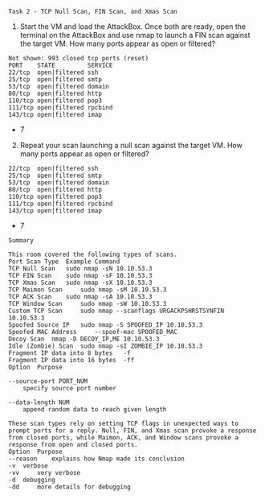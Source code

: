 ```Task 2 - TCP Null Scan, FIN Scan, and Xmas Scan```


1.	Start the VM and load the AttackBox. Once both are ready, open the terminal on the AttackBox and use nmap to launch a FIN scan against the target VM. How many ports appear as open or filtered?

```
Not shown: 993 closed tcp ports (reset)
PORT    STATE         SERVICE
22/tcp  open|filtered ssh
25/tcp  open|filtered smtp
53/tcp  open|filtered domain
80/tcp  open|filtered http
110/tcp open|filtered pop3
111/tcp open|filtered rpcbind
143/tcp open|filtered imap
```
+	7

2.	Repeat your scan launching a null scan against the target VM. How many ports appear as open or filtered?
```
22/tcp  open|filtered ssh
25/tcp  open|filtered smtp
53/tcp  open|filtered domain
80/tcp  open|filtered http
110/tcp open|filtered pop3
111/tcp open|filtered rpcbind
143/tcp open|filtered imap
```
+ 7

``` Summary ```

```
This room covered the following types of scans.
Port Scan Type 	Example Command
TCP Null Scan 	sudo nmap -sN 10.10.53.3
TCP FIN Scan 	sudo nmap -sF 10.10.53.3
TCP Xmas Scan 	sudo nmap -sX 10.10.53.3
TCP Maimon Scan 	sudo nmap -sM 10.10.53.3
TCP ACK Scan 	sudo nmap -sA 10.10.53.3
TCP Window Scan 	sudo nmap -sW 10.10.53.3
Custom TCP Scan 	sudo nmap --scanflags URGACKPSHRSTSYNFIN 10.10.53.3
Spoofed Source IP 	sudo nmap -S SPOOFED_IP 10.10.53.3
Spoofed MAC Address 	--spoof-mac SPOOFED_MAC
Decoy Scan 	nmap -D DECOY_IP,ME 10.10.53.3
Idle (Zombie) Scan 	sudo nmap -sI ZOMBIE_IP 10.10.53.3
Fragment IP data into 8 bytes 	-f
Fragment IP data into 16 bytes 	-ff
Option 	Purpose

--source-port PORT_NUM
	specify source port number

--data-length NUM
	append random data to reach given length

These scan types rely on setting TCP flags in unexpected ways to prompt ports for a reply. Null, FIN, and Xmas scan provoke a response from closed ports, while Maimon, ACK, and Window scans provoke a response from open and closed ports.
Option 	Purpose
--reason 	explains how Nmap made its conclusion
-v 	verbose
-vv 	very verbose
-d 	debugging
-dd 	more details for debugging
```

